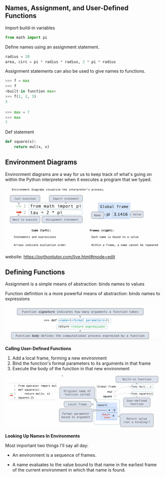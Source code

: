## Names, Assignment, and User-Defined Functions

Import build-in variables

```python
from math import pi
```

Define names using an assignment statement.

```python
radius = 10
area, circ = pi * radius * radius, 2 * pi * radius
```

Assignment statements can also be used to give names to functions.

```python
>>> f = max
>>> f
<built-in function max>
>>> f(1, 2, 3) 
3

>>> max = 7
>>> max
7
```

Def statement

```python
def square(x):
    return mul(x, x)
```



## Environment Diagrams

Environment diagrams are a way for us to keep track of what's going on within the Python interpreter when it executes a program that we typed.

![image-20220412145339291](Lecture_2_Functions.assets/image-20220412145339291.png)

website: https://pythontutor.com/live.html#mode=edit



## Defining Functions

Assignment is a simple means of abstraction: binds names to values

Function definition is a more powerful means of abstraction: binds names to expressions

![image-20220412150812454](Lecture_2_Functions.assets/image-20220412150812454.png)

**Calling User-Defined Functions**

1. Add a local frame, forming a new environment
2. Bind the function's formal parameters to its arguments in that frame
3. Execute the body of the function in that new environment

![image-20220412151642171](Lecture_2_Functions.assets/image-20220412151642171.png)

**Looking Up Names In Environments**

Most important two things I'll say all day:

- An environment is a sequence of frames.

- A name evaluates to the value bound to that name in the earliest frame of the current environment in which that name is found.